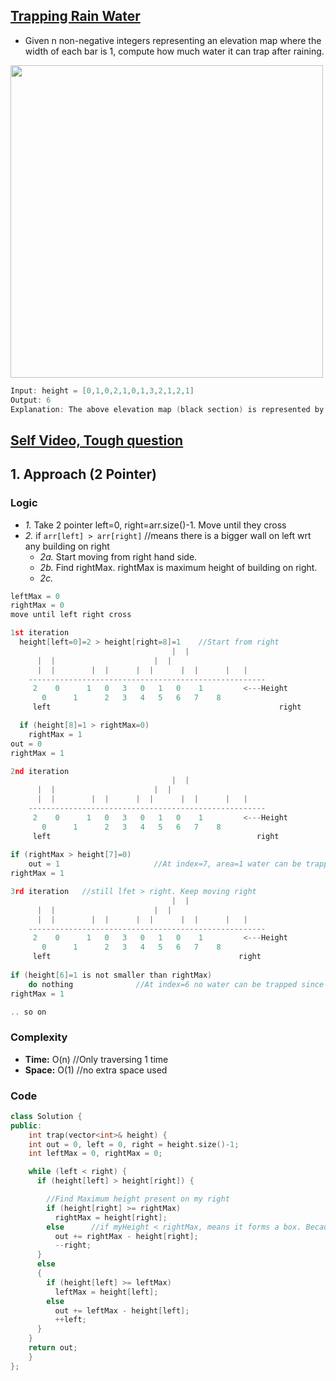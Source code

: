 ## [Trapping Rain Water](https://leetcode.com/problems/trapping-rain-water/)
- Given n non-negative integers representing an elevation map where the width of each bar is 1, compute how much water it can trap after raining.

<img src="https://assets.leetcode.com/uploads/2018/10/22/rainwatertrap.png"  width="500" />

```c
Input: height = [0,1,0,2,1,0,1,3,2,1,2,1]
Output: 6
Explanation: The above elevation map (black section) is represented by array [0,1,0,2,1,0,1,3,2,1,2,1]. In this case, 6 units of rain water (blue section) are being trapped.
```

## [Self Video, Tough question](https://youtu.be/tIedNwFi0B0)

## 1. Approach (2 Pointer) 
### Logic
- *1.* Take 2 pointer left=0, right=arr.size()-1. Move until they cross
- *2.* if `arr[left] > arr[right]`    //means there is a bigger wall on left wrt any building on right
  - *2a.* Start moving from right hand side.
  - *2b.* Find rightMax. rightMax is maximum height of building on right.
  - *2c.* 
```c
leftMax = 0
rightMax = 0
move until left right cross

1st iteration
  height[left=0]=2 > height[right=8]=1    //Start from right
							        |  |
	  |  |					    |  |
	  |  |		  |  |		|  |	  |  |		|   |
	-----------------------------------------------------
     2    0		 1	 0	 3	 0	 1	 0	  1         <---Height
	   0	  1		 2   3	 4	 5	 6	 7	  8
	 left										            right

  if (height[8]=1 > rightMax=0)
    rightMax = 1
out = 0
rightMax = 1

2nd iteration
							        |  |
	  |  |					    |  |
	  |  |		  |  |		|  |	  |  |		|   |
	-----------------------------------------------------
     2    0		 1	 0	 3	 0	 1	 0	  1         <---Height
	   0	  1		 2   3	 4	 5	 6	 7	  8
	 left										       right
   
if (rightMax > height[7]=0)
    out = 1                     //At index=7, area=1 water can be trapped
rightMax = 1

3rd iteration   //still lfet > right. Keep moving right
							        |  |
	  |  |					    |  |
	  |  |		  |  |		|  |	  |  |		|   |
	-----------------------------------------------------
     2    0		 1	 0	 3	 0	 1	 0	  1         <---Height
	   0	  1		 2   3	 4	 5	 6	 7	  8
	 left										   right
   
if (height[6]=1 is not smaller than rightMax)
    do nothing              //At index=6 no water can be trapped since max
rightMax = 1

.. so on
```

### Complexity
- **Time:** O(n)  //Only traversing 1 time
- **Space:** O(1) //no extra space used

### Code
```c++
class Solution {
public:
    int trap(vector<int>& height) {
    int out = 0, left = 0, right = height.size()-1;
    int leftMax = 0, rightMax = 0;

    while (left < right) {
      if (height[left] > height[right]) {

        //Find Maximum height present on my right
        if (height[right] >= rightMax)
          rightMax = height[right];
        else      //if myHeight < rightMax, means it forms a box. Because left>right. area = (rightMax - MyHeight)
          out += rightMax - height[right];
          --right;
      }
      else
      {
        if (height[left] >= leftMax)
          leftMax = height[left];
        else
          out += leftMax - height[left];
          ++left;
      }
    }
    return out;        
    }
};
```
